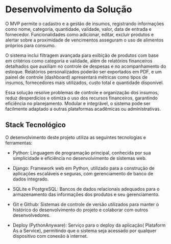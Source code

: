 # Desenvolvimento da Solução

O MVP permite o cadastro e a gestão de insumos, registrando informações como nome, categoria, quantidade, validade, valor, data de entrada e fornecedor. Funcionalidades como adicionar, editar, excluir produtos e alertar sobre a proximidade de vencimentos asseguram o uso de alimentos próprios para consumo.

O sistema inclui filtragem avançada para exibição de produtos com base em critérios como categoria e validade, além de relatórios financeiros detalhados que auxiliam no controle de despesas e no acompanhamento do estoque. Relatórios personalizados poderão ser exportados em PDF, e um painel de controle (dashboard) apresentará métricas como tipos de insumos, fornecedores mais utilizados, custo total e quantidade disponível.

Essa solução resolve problemas de controle e organização dos insumos, reduz desperdícios e otimiza o uso dos recursos financeiros, garantindo eficiência no planejamento. 
Modular e integrável, o sistema pode ser facilmente adaptado a outras plataformas acadêmicas ou administrativas.

## Stack Tecnológico
O desenvolvimento deste projeto utiliza as seguintes tecnologias e ferramentas:

- Python: Linguagem de programação principal, conhecida por sua simplicidade e eficiência no desenvolvimento de sistemas web.

- Django: Framework web em Python, utilizado para a construção de aplicações escaláveis e seguras, com gerenciamento de banco de dados integrado.

- SQLite e PostgreSQL: Bancos de dados relacionais adequados para o armazenamento das informações dos produtos e seu gerenciamento.

- Git e Github: Sistemas de controle de versão utilizados para manter o histórico do desenvolvimento do projeto e colaborar com outros desenvolvedores.

- Deploy (PythonAnyware): Serviço para o deploy da aplicação( Plataform As a Service), permitindo que o sistema seja acessado por qualquer dispositivo com conexão à internet.